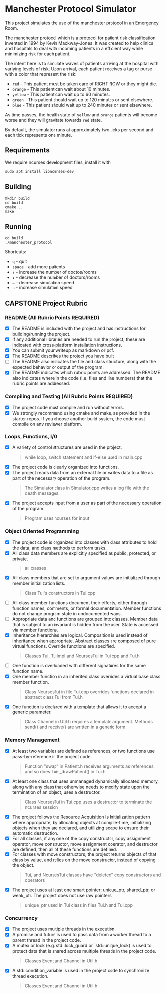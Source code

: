 # Manchester Protocol Simulator

This project simulates the use of the manchester protocol in an Emergency Room.

The manchester protocol which is a protocol for patient risk classification
invented in 1994 by Kevin Mackway-Jones. It was created to help clinics and
hospitals to deal with incoming patients in a efficient way while minimizing
risk for each patient.

The intent here is to simulate waves of patients arriving at the hospital with
variying levels of risk. Upon arrival, each patient receives a tag or purse with
a color that represent the risk:

* `red` - This patient must be taken care of RIGHT NOW or they might die.
* `orange` - This patient can wait about 10 minutes.
* `yellow` - This patient can wait up to 60 minutes.
* `green` - This patient should wait up to 120 minutes or sent elsewhere.
* `blue` - This patient should wait up to 240 minutes or sent elsewhere.

As time passes, the health state of `yellow` and `orange` patients will become
worse and they will gravitate towards `red` state.

By default, the simulator runs at approximately two ticks per second and each
tick represents one minute.

## Requirements

We require ncurses development files, install it with:

    sudo apt install libncurses-dev

## Building

    mkdir build
    cd build
    cmake ..
    make

## Running

    cd build
    ./manchester_protocol

Shortcuts:

* `q` - quit
* `space` - add more patients
* `↑` - increase the number of doctos/rooms
* `↓` - decrease the number of doctors/rooms
* `←` - decrease simulation speed
* `→` - increase simulation speed

## CAPSTONE Project Rubric

### README (All Rubric Points REQUIRED)

* [x] The README is included with the project and has instructions for building/running the project.
* [x] If any additional libraries are needed to run the project, these are indicated with cross-platform installation instructions.
* [x] You can submit your writeup as markdown or pdf.
* [x] The README describes the project you have built
* [ ] The README also indicates the file and class structure, along with the expected behavior or output of the program.
* [x] The README indicates which rubric points are addressed. The README also indicates where in the code (i.e. files and line numbers) that the rubric points are addressed.

### Compiling and Testing (All Rubric Points REQUIRED)

* [x] The project code must compile and run without errors.
* [x] We strongly recommend using cmake and make, as provided in the starter repos. If you choose another build system, the code must compile on any reviewer platform.

### Loops, Functions, I/O

* [x] A variety of control structures are used in the project.
    > while loop, switch statement and if-else used in main.cpp
* [x] The project code is clearly organized into functions.
* [x] The project reads data from an external file or writes data to a file as part of the necessary operation of the program.
    > The Simulator class in Simulator.cpp writes a log file with the death messages.
* [x] The project accepts input from a user as part of the necessary operation of the program.
    > Program uses ncurses for input

### Object Oriented Programming

* [x] The project code is organized into classes with class attributes to hold the data, and class methods to perform tasks.
* [x] All class data members are explicitly specified as public, protected, or private.
    > all classes
* [x] All class members that are set to argument values are initialized through member initialization lists.
    > Class Tui's constructors in Tui.cpp
* [ ] All class member functions document their effects, either through function names, comments, or formal documentation. Member functions do not change program state in undocumented ways.
* [ ] Appropriate data and functions are grouped into classes. Member data that is subject to an invariant is hidden from the user. State is accessed via member functions.
* [x] Inheritance hierarchies are logical. Composition is used instead of inheritance when appropriate. Abstract classes are composed of pure virtual functions. Override functions are specified. 
    > Classes Tui, TuiImpl and NcursesTui in Tui.cpp and Tui.h
* [ ] One function is overloaded with different signatures for the same function name.
* [x] One member function in an inherited class overrides a virtual base class member function.
    > Class NcursesTui in file Tui.cpp overrides functions declared in abstract class Tui from Tui.h
* [x] One function is declared with a template that allows it to accept a generic parameter.
    > Class Channel in Util.h requires a template argument. Methods send() and receive() are written in a generic form.

### Memory Management

* [x] At least two variables are defined as references, or two functions use pass-by-reference in the project code.
    > Function "swap" in Patient.h receives arguments as references and so does Tui::_drawPatient() in Tui.h
* [x] At least one class that uses unmanaged dynamically allocated memory, along with any class that otherwise needs to modify state upon the termination of an object, uses a destructor.
    > Class NcursesTui in Tui.cpp uses a destructor to terminate the ncurses session
* [x] The project follows the Resource Acquisition Is Initialization pattern where appropriate, by allocating objects at compile-time, initializing objects when they are declared, and utilizing scope to ensure their automatic destruction.
* [x] For all classes, if any one of the copy constructor, copy assignment operator, move constructor, move assignment operator, and destructor are defined, then all of these functions are defined.
* [x] For classes with move constructors, the project returns objects of that class by value, and relies on the move constructor, instead of copying the object.
    > Tui, and NcursesTui classes have "deleted" copy constructors and operators
* [x] The project uses at least one smart pointer: unique_ptr, shared_ptr, or weak_ptr. The project does not use raw pointers.
    > unique_ptr used in Tui class in files Tui.h and Tui.cpp

### Concurrency
* [x] The project uses multiple threads in the execution.
* [x] A promise and future is used to pass data from a worker thread to a parent thread in the project code.
* [x] A mutex or lock (e.g. std::lock_guard or `std::unique_lock) is used to protect data that is shared across multiple threads in the project code.
    > Classes Event and Channel in Util.h
* [x] A std::condition_variable is used in the project code to synchronize thread execution.
    > Classes Event and Channel in Util.h